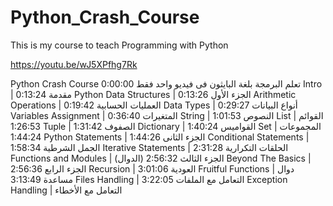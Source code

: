 # Python_Crash_Course
This is my course to teach Programming with Python

https://youtu.be/wJ5XPfhg7Rk

Python Crash Course
تعلم البرمجة بلغة البايثون فى فيديو واحد فقط
0:00:00   Intro  |  مقدمة
0:13:24   Python Data Structures  |  الجزء الأول
0:13:26   Arithmetic Operations  |  العمليات الحسابية
0:19:42   Data Types  |  أنواع البيانات
0:29:27   Variables Assignment  | المتغيرات
0:36:40   String  |  النصوص
1:01:53   List  |  القوائم
1:26:53   Tuple  |  الصفوف
1:31:42   Dictionary  | القواميس
1:40:24   Set  | المجموعات
1:44:24   Python Statements  |  الجزء الثانى
1:44:26   Conditional Statements  |  الجمل الشرطية
1:58:34   Iterative Statements  |  الحلقات التكرارية
2:31:28   Functions and Modules  |  (الدوال) الجزء الثالث
2:56:32   Beyond The Basics  |  الجزء الرابع
2:56:36   Recursion  |  العودية
3:01:06   Fruitful Functions  |  دوال مساعدة
3:13:49   Files Handling  |  التعامل مع الملفات
3:22:05   Exception Handling  |  التعامل مع الأخطاء
